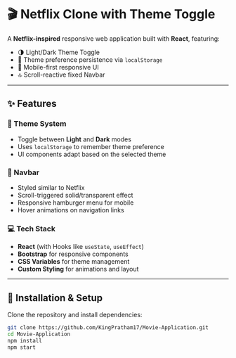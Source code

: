 # 🎬 Netflix Clone with Theme Toggle

A **Netflix-inspired** responsive web application built with **React**, featuring:
- 🌗 Light/Dark Theme Toggle
- 💾 Theme preference persistence via `localStorage`
- 📱 Mobile-first responsive UI
- 🔝 Scroll-reactive fixed Navbar

---

## ✨ Features

### 🌙 Theme System
- Toggle between **Light** and **Dark** modes
- Uses `localStorage` to remember theme preference
- UI components adapt based on the selected theme

### 📌 Navbar
- Styled similar to Netflix
- Scroll-triggered solid/transparent effect
- Responsive hamburger menu for mobile
- Hover animations on navigation links

### 💻 Tech Stack
- **React** (with Hooks like `useState`, `useEffect`)
- **Bootstrap** for responsive components
- **CSS Variables** for theme management
- **Custom Styling** for animations and layout

---

## 🚀 Installation & Setup

Clone the repository and install dependencies:

```bash
git clone https://github.com/KingPratham17/Movie-Application.git
cd Movie-Application
npm install
npm start
